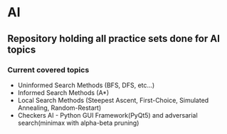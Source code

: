# AI

## Repository holding all practice sets done for AI topics
### Current covered topics
* Uninformed Search Methods (BFS, DFS, etc...)
* Informed Search Methods (A*)
* Local Search Methods (Steepest Ascent, First-Choice, Simulated Annealing, Random-Restart)
* Checkers AI - Python GUI Framework(PyQt5) and adversarial search(minimax with alpha-beta pruning)
